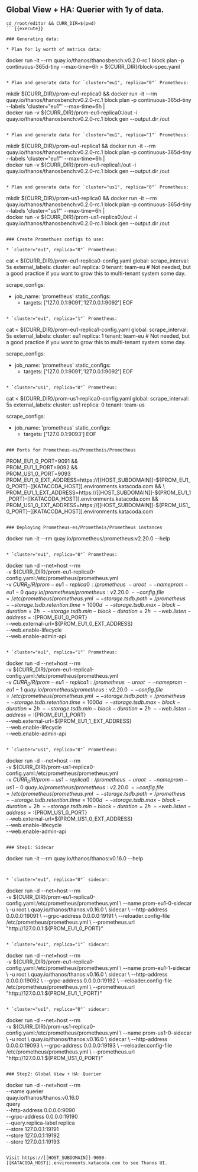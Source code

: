 ## Global View + HA: Querier with 1y of data.

```
cd /root/editor && CURR_DIR=$(pwd)
```{{execute}}

### Generating data:

* Plan for 1y worth of metrics data:

```
docker run -it --rm quay.io/thanos/thanosbench:v0.2.0-rc.1 block plan -p continuous-365d-tiny --max-time=6h > ${CURR_DIR}/block-spec.yaml
```{{execute}}

* Plan and generate data for `cluster="eu1", replica="0"` Prometheus:

```
mkdir ${CURR_DIR}/prom-eu1-replica0 && docker run -it --rm quay.io/thanos/thanosbench:v0.2.0-rc.1 block plan -p continuous-365d-tiny --labels 'cluster="eu1"' --max-time=6h | \
    docker run -v ${CURR_DIR}/prom-eu1-replica0:/out -i quay.io/thanos/thanosbench:v0.2.0-rc.1 block gen --output.dir /out
```{{execute}}

* Plan and generate data for `cluster="eu1", replica="1"` Prometheus:

```
mkdir ${CURR_DIR}/prom-eu1-replica1 && docker run -it --rm quay.io/thanos/thanosbench:v0.2.0-rc.1 block plan -p continuous-365d-tiny --labels 'cluster="eu1"' --max-time=6h | \
    docker run -v ${CURR_DIR}/prom-eu1-replica1:/out -i quay.io/thanos/thanosbench:v0.2.0-rc.1 block gen --output.dir /out
```{{execute}}

* Plan and generate data for `cluster="us1", replica="0"` Prometheus:

```
mkdir ${CURR_DIR}/prom-us1-replica0 && docker run -it --rm quay.io/thanos/thanosbench:v0.2.0-rc.1 block plan -p continuous-365d-tiny --labels 'cluster="us1"' --max-time=6h | \
    docker run -v ${CURR_DIR}/prom-us1-replica0:/out -i quay.io/thanos/thanosbench:v0.2.0-rc.1 block gen --output.dir /out
```{{execute}}

### Create Promethues configs to use:

* `cluster="eu1", replica="0"` Prometheus:

```
cat <<EOF > ${CURR_DIR}/prom-eu1-replica0-config.yaml
global:
  scrape_interval: 5s
  external_labels:
    cluster: eu1
    replica: 0
    tenant: team-eu # Not needed, but a good practice if you want to grow this to multi-tenant system some day.

scrape_configs:
  - job_name: 'prometheus'
    static_configs:
      - targets: ['127.0.0.1:9091','127.0.0.1:9092']
EOF
```{{execute}}

* `cluster="eu1", replica="1"` Prometheus:

```
cat <<EOF > ${CURR_DIR}/prom-eu1-replica1-config.yaml
global:
  scrape_interval: 5s
  external_labels:
    cluster: eu1
    replica: 1
    tenant: team-eu # Not needed, but a good practice if you want to grow this to multi-tenant system some day.

scrape_configs:
  - job_name: 'prometheus'
    static_configs:
      - targets: ['127.0.0.1:9091','127.0.0.1:9092']
EOF
```{{execute}}

* `cluster="us1", replica="0"` Prometheus:

```
cat <<EOF > ${CURR_DIR}/prom-us1-replica0-config.yaml
global:
  scrape_interval: 5s
  external_labels:
    cluster: us1
    replica: 0
    tenant: team-us

scrape_configs:
  - job_name: 'prometheus'
    static_configs:
      - targets: ['127.0.0.1:9093']
EOF
```{{execute}}

### Ports for Prometheus-es/Prometheis/Prometheus

```
PROM_EU1_0_PORT=9091 && \
PROM_EU1_1_PORT=9092 && \
PROM_US1_0_PORT=9093
PROM_EU1_0_EXT_ADDRESS=https://[[HOST_SUBDOMAIN]]-${PROM_EU1_0_PORT}-[[KATACODA_HOST]].environments.katacoda.com && \
PROM_EU1_1_EXT_ADDRESS=https://[[HOST_SUBDOMAIN]]-${PROM_EU1_1_PORT}-[[KATACODA_HOST]].environments.katacoda.com && \
PROM_US1_0_EXT_ADDRESS=https://[[HOST_SUBDOMAIN]]-${PROM_US1_0_PORT}-[[KATACODA_HOST]].environments.katacoda.com
```{{execute}}

### Deploying Prometheus-es/Prometheis/Prometheus instances

```
docker run -it --rm quay.io/prometheus/prometheus:v2.20.0 --help
```{{execute}}

* `cluster="eu1", replica="0"` Prometheus:

```
docker run -d --net=host --rm \
    -v ${CURR_DIR}/prom-eu1-replica0-config.yaml:/etc/prometheus/prometheus.yml \
    -v ${CURR_DIR}/prom-eu1-replica0:/prometheus \
    -u root \
    --name prom-eu1-0 \
    quay.io/prometheus/prometheus:v2.20.0 \
    --config.file=/etc/prometheus/prometheus.yml \
    --storage.tsdb.path=/prometheus \
    --storage.tsdb.retention.time=1000d \
    --storage.tsdb.max-block-duration=2h \
    --storage.tsdb.min-block-duration=2h \
    --web.listen-address=:${PROM_EU1_0_PORT} \
    --web.external-url=${PROM_EU1_0_EXT_ADDRESS} \
    --web.enable-lifecycle \
    --web.enable-admin-api
```{{execute}}

* `cluster="eu1", replica="1"` Prometheus:

```
docker run -d --net=host --rm \
    -v ${CURR_DIR}/prom-eu1-replica1-config.yaml:/etc/prometheus/prometheus.yml \
    -v ${CURR_DIR}/prom-eu1-replica1:/prometheus \
    -u root \
    --name prom-eu1-1 \
    quay.io/prometheus/prometheus:v2.20.0 \
    --config.file=/etc/prometheus/prometheus.yml \
    --storage.tsdb.path=/prometheus \
    --storage.tsdb.retention.time=1000d \
    --storage.tsdb.max-block-duration=2h \
    --storage.tsdb.min-block-duration=2h \
    --web.listen-address=:${PROM_EU1_1_PORT} \
    --web.external-url=${PROM_EU1_1_EXT_ADDRESS} \
    --web.enable-lifecycle \
    --web.enable-admin-api
```{{execute}}

* `cluster="us1", replica="0"` Prometheus:

```
docker run -d --net=host --rm \
    -v ${CURR_DIR}/prom-us1-replica0-config.yaml:/etc/prometheus/prometheus.yml \
    -v ${CURR_DIR}/prom-us1-replica0:/prometheus \
    -u root \
    --name prom-us1-0 \
    quay.io/prometheus/prometheus:v2.20.0 \
    --config.file=/etc/prometheus/prometheus.yml \
    --storage.tsdb.path=/prometheus \
    --storage.tsdb.retention.time=1000d \
    --storage.tsdb.max-block-duration=2h \
    --storage.tsdb.min-block-duration=2h \
    --web.listen-address=:${PROM_US1_0_PORT} \
    --web.external-url=${PROM_US1_0_EXT_ADDRESS} \
    --web.enable-lifecycle \
    --web.enable-admin-api
```{{execute}}

### Step1: Sidecar

```
docker run -it --rm quay.io/thanos/thanos:v0.16.0 --help
```{{execute}}


* `cluster="eu1", replica="0"` sidecar:

```
docker run -d --net=host --rm \
    -v ${CURR_DIR}/prom-eu1-replica0-config.yaml:/etc/prometheus/prometheus.yml \
    --name prom-eu1-0-sidecar \
    -u root \
    quay.io/thanos/thanos:v0.16.0 \
    sidecar \
    --http-address 0.0.0.0:19091 \
    --grpc-address 0.0.0.0:19191 \
    --reloader.config-file /etc/prometheus/prometheus.yml \
    --prometheus.url "http://127.0.0.1:${PROM_EU1_0_PORT}"
```{{execute}}

* `cluster="eu1", replica="1"` sidecar:

```
docker run -d --net=host --rm \
    -v ${CURR_DIR}/prom-eu1-replica1-config.yaml:/etc/prometheus/prometheus.yml \
    --name prom-eu1-1-sidecar \
    -u root \
    quay.io/thanos/thanos:v0.16.0 \
    sidecar \
    --http-address 0.0.0.0:19092 \
    --grpc-address 0.0.0.0:19192 \
    --reloader.config-file /etc/prometheus/prometheus.yml \
    --prometheus.url "http://127.0.0.1:${PROM_EU1_1_PORT}"
```{{execute}}

* `cluster="us1", replica="0"` sidecar:

```
docker run -d --net=host --rm \
    -v ${CURR_DIR}/prom-us1-replica0-config.yaml:/etc/prometheus/prometheus.yml \
    --name prom-us1-0-sidecar \
    -u root \
    quay.io/thanos/thanos:v0.16.0 \
    sidecar \
    --http-address 0.0.0.0:19093 \
    --grpc-address 0.0.0.0:19193 \
    --reloader.config-file /etc/prometheus/prometheus.yml \
    --prometheus.url "http://127.0.0.1:${PROM_US1_0_PORT}"
```{{execute}}

### Step2: Global View + HA: Querier

```
docker run -d --net=host --rm \
    --name querier \
    quay.io/thanos/thanos:v0.16.0 \
    query \
    --http-address 0.0.0.0:9090 \
    --grpc-address 0.0.0.0:19190 \
    --query.replica-label replica \
    --store 127.0.0.1:19191 \
    --store 127.0.0.1:19192 \
    --store 127.0.0.1:19193
```{{execute}}

Visit https://[[HOST_SUBDOMAIN]]-9090-[[KATACODA_HOST]].environments.katacoda.com to see Thanos UI.
